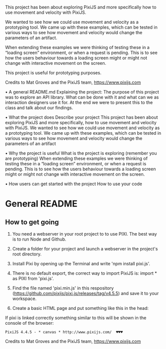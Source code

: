 This project has been about exploring PixiJS and more specifically how to use movement and velocity with PixiJS.

We wanted to see how we could use movement and velocity as a prototyping tool. We came up with these examples, which can be tested in various ways to see how movement and velocity would change the parameters of an artifact. 

When extending these examples we were thinking of testing these in a “loading screen” environment, or when a request is pending. This is to see how the users behaviour towards a loading screen might or might not change with interactive movement on the screen.

This project is useful for prototyping purposes. 

Credits to Mat Groves and the PixiJS team, https://www.pixijs.com










•	A general README.md Explaining the project:
The purpose of this project was to explore an API library. What can be done with it and what can we as interaction designers use it for. At the end we were to present this to the class and talk about our findings.


•	What the project does Describe your project
This project has been about exploring PixiJS and more specifically, how to use movement and velocity with PixiJS. We wanted to see how we could use movement and velocity as a prototyping tool. We came up with these examples, which can be tested in various ways to see how movement and velocity would change the parameters of an artifact


•	Why the project is useful What is the project is exploring (remember you are prototyping)
When extending these examples we were thinking of testing these in a “loading screen” environment, or when a request is pending. This is to see how the users behaviour towards a loading screen might or might not change with interactive movement on the screen.


•	How users can get started with the project How to use your code



# General README

## How to get going
1. You need a webserver in your root project to to use PIXI. The best way is to run Node and Github.

2. Create a folder for your project and launch a webserver in the project's root directory.

3. Install Pixi by opening up the Terminal and write 'npm install pixi.js'.

4. There is no default export, the correct way to import PixiJS is:
    import * as PIXI from 'pixi.js'.

5. Find the file named 'pixi.min.js' in this respository (https://github.com/pixijs/pixi.js/releases/tag/v4.5.5) and save it to your workspace.

6. Create a basic HTML page and put something like this in the head: 
    <script src="pixi.min.js"></script>

If pixi is linked correctly something similar to this will be shown in the console of the browser:

    PixiJS 4.4.5 - * canvas * http://www.pixijs.com/  ♥♥♥ 

    

Credits to Mat Groves and the PixiJS team, https://www.pixijs.com